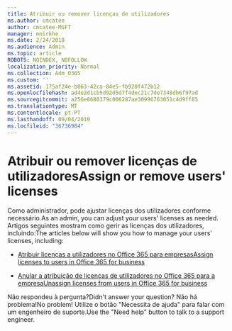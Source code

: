 ```yaml
---
title: Atribuir ou remover licenças de utilizadores
ms.author: cmcatee
author: cmcatee-MSFT
manager: mnirkhe
ms.date: 2/24/2018
ms.audience: Admin
ms.topic: article
ROBOTS: NOINDEX, NOFOLLOW
localization_priority: Normal
ms.collection: Adm_O365
ms.custom: ''
ms.assetid: 175af24e-b863-42ca-84e5-fb920f472b12
ms.openlocfilehash: ad4e2d1cb5d92d5d7f4dec21c7de7348db6f97ad
ms.sourcegitcommit: a256e8680379c006287ae30996763051c4d9ff85
ms.translationtype: MT
ms.contentlocale: pt-PT
ms.lasthandoff: 09/04/2019
ms.locfileid: "36736984"
---
```

# <a name="assign-or-remove-users-licenses"></a><span data-ttu-id="b6483-102">Atribuir ou remover licenças de utilizadores</span><span class="sxs-lookup"><span data-stu-id="b6483-102">Assign or remove users' licenses</span></span>

<span data-ttu-id="b6483-103">Como administrador, pode ajustar licenças dos utilizadores conforme necessário.</span><span class="sxs-lookup"><span data-stu-id="b6483-103">As an admin, you can adjust your users' licenses as needed.</span></span> <span data-ttu-id="b6483-104">Artigos seguintes mostram como gerir as licenças dos utilizadores, incluindo:</span><span class="sxs-lookup"><span data-stu-id="b6483-104">The articles below will show you how to manage your users' licenses, including:</span></span>
  
- [<span data-ttu-id="b6483-105">Atribuir licenças a utilizadores no Office 365 para empresas</span><span class="sxs-lookup"><span data-stu-id="b6483-105">Assign licenses to users in Office 365 for business</span></span>](https://docs.microsoft.com//office365/admin/subscriptions-and-billing/assign-licenses-to-users)

- [<span data-ttu-id="b6483-106">Anular a atribuição de licenças de utilizadores no Office 365 para a empresa</span><span class="sxs-lookup"><span data-stu-id="b6483-106">Unassign licenses from users in Office 365 for business</span></span>](https://docs.microsoft.com//office365/admin/subscriptions-and-billing/remove-licenses-from-users)

<span data-ttu-id="b6483-107">Não respondeu à pergunta?</span><span class="sxs-lookup"><span data-stu-id="b6483-107">Didn't answer your question?</span></span> <span data-ttu-id="b6483-108">Não há problema!</span><span class="sxs-lookup"><span data-stu-id="b6483-108">No problem!</span></span> <span data-ttu-id="b6483-109">Utilize o botão "Necessita de ajuda" para falar com um engenheiro de suporte.</span><span class="sxs-lookup"><span data-stu-id="b6483-109">Use the "Need help" button to talk to a support engineer.</span></span>